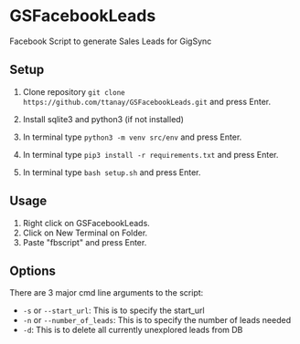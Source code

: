 # GSFacebookLeads
Facebook Script to generate Sales Leads for GigSync

## Setup

1. Clone repository `git clone https://github.com/ttanay/GSFacebookLeads.git` and press Enter.

2. Install sqlite3 and python3 (if not installed)

3. In terminal type `python3 -m venv src/env` and press Enter.

4. In terminal type `pip3 install -r requirements.txt` and press Enter.

5. In terminal type `bash setup.sh` and press Enter.


## Usage
1. Right click on GSFacebookLeads.
2. Click on New Terminal on Folder.
3. Paste "fbscript" and press Enter.

## Options

There are 3 major cmd line arguments to the script:
* `-s` or `--start_url`: This is to specify the start_url
* `-n` or `--number_of_leads`: This is to specify the number of leads needed
* `-d`: This is to delete all currently unexplored leads from DB

